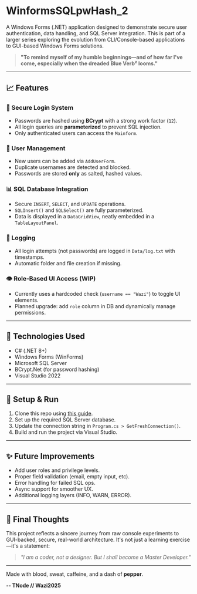 # WinformsSQLpwHash_2

A Windows Forms (.NET) application designed to demonstrate secure user authentication, data handling, and SQL Server integration. This is part of a larger series exploring the evolution from CLI/Console-based applications to GUI-based Windows Forms solutions.

> **"To remind myself of my humble beginnings—and of how far I've come, especially when the dreaded Blue Verb² looms."**

---

## 📈 Features

### 🔑 Secure Login System
- Passwords are hashed using **BCrypt** with a strong work factor (`12`).
- All login queries are **parameterized** to prevent SQL injection.
- Only authenticated users can access the `Mainform`.

### 🔢 User Management
- New users can be added via `AddUserForm`.
- Duplicate usernames are detected and blocked.
- Passwords are stored **only** as salted, hashed values.

### 📊 SQL Database Integration
- Secure `INSERT`, `SELECT`, and `UPDATE` operations.
- `SQLInsert()` and `SQLSelect()` are fully parameterized.
- Data is displayed in a `DataGridView`, neatly embedded in a `TableLayoutPanel`.

### 📃 Logging
- All login attempts (not passwords) are logged in `Data/log.txt` with timestamps.
- Automatic folder and file creation if missing.

### 👁️ Role-Based UI Access (WIP)
- Currently uses a hardcoded check (`username == "Wazi"`) to toggle UI elements.
- Planned upgrade: add `role` column in DB and dynamically manage permissions.

---

## 🔎 Technologies Used
- C# (.NET 8+)
- Windows Forms (WinForms)
- Microsoft SQL Server
- BCrypt.Net (for password hashing)
- Visual Studio 2022

---

## 🔧 Setup & Run
1. Clone this repo using [this guide](CloneRepo.md).
2. Set up the required SQL Server database.
3. Update the connection string in `Program.cs > GetFreshConnection()`.
4. Build and run the project via Visual Studio.

---

## ✨ Future Improvements
- Add user roles and privilege levels.
- Proper field validation (email, empty input, etc).
- Error handling for failed SQL ops.
- Async support for smoother UX.
- Additional logging layers (INFO, WARN, ERROR).

---

## 🌟 Final Thoughts
This project reflects a sincere journey from raw console experiments to GUI-backed, secure, real-world architecture. It's not just a learning exercise—it's a statement:

> _"I am a coder, not a designer. But I shall become a Master Developer."_

---

Made with blood, sweat, caffeine, and a dash of **pepper**.

**-- TNode // Wazi2025**

